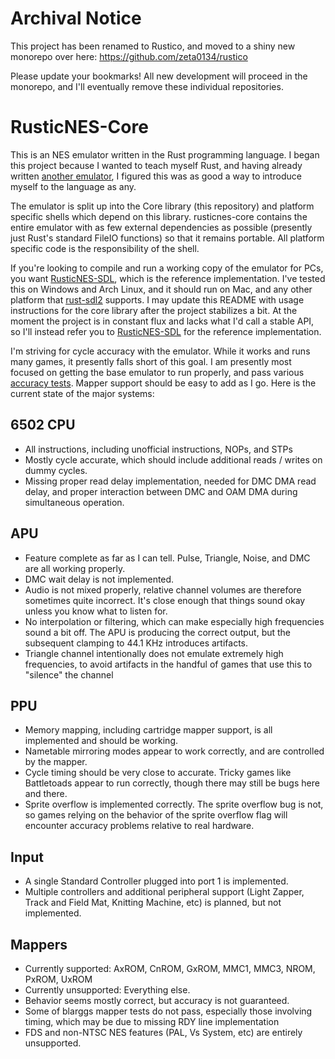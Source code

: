 # Archival Notice

This project has been renamed to Rustico, and moved to a shiny new monorepo over here: https://github.com/zeta0134/rustico

Please update your bookmarks!  All new development will proceed in the monorepo, and I'll eventually remove these individual repositories.

# RusticNES-Core

This is an NES emulator written in the Rust programming language. I began this project because I wanted to teach myself Rust, and having already written [another emulator](https://github.com/zeta0134/LuaGB), I figured this was as good a way to introduce myself to the language as any.

The emulator is split up into the Core library (this repository) and platform specific shells which depend on this library. rusticnes-core contains the entire emulator with as few external dependencies as possible (presently just Rust's standard FileIO functions) so that it remains portable. All platform specific code is the responsibility of the shell.

If you're looking to compile and run a working copy of the emulator for PCs, you want [RusticNES-SDL](https://github.com/zeta0134/rusticnes-sdl), which is the reference implementation. I've tested this on Windows and Arch Linux, and it should run on Mac, and any other platform that [rust-sdl2](https://github.com/Rust-SDL2/rust-sdl2) supports. I may update this README with usage instructions for the core library after the project stabilizes a bit. At the moment the project is in constant flux and lacks what I'd call a stable API, so I'll instead refer you to [RusticNES-SDL](https://github.com/zeta0134/rusticnes-sdl) for the reference implementation.

I'm striving for cycle accuracy with the emulator. While it works and runs many games, it presently falls short of this goal. I am presently most focused on getting the base emulator to run properly, and pass various [accuracy tests](http://tasvideos.org/EmulatorResources/NESAccuracyTests.html). Mapper support should be easy to add as I go. Here is the current state of the major systems:

## 6502 CPU

- All instructions, including unofficial instructions, NOPs, and STPs
- Mostly cycle accurate, which should include additional reads / writes on dummy cycles.
- Missing proper read delay implementation, needed for DMC DMA read delay, and proper interaction between DMC and OAM DMA during simultaneous operation.

## APU

- Feature complete as far as I can tell. Pulse, Triangle, Noise, and DMC are all working properly.
- DMC wait delay is not implemented.
- Audio is not mixed properly, relative channel volumes are therefore sometimes quite incorrect. It's close enough that things sound okay unless you know what to listen for.
- No interpolation or filtering, which can make especially high frequencies sound a bit off. The APU is producing the correct output, but the subsequent clamping to 44.1 KHz introduces artifacts.
- Triangle channel intentionally does not emulate extremely high frequencies, to avoid artifacts in the handful of games that use this to "silence" the channel

## PPU

- Memory mapping, including cartridge mapper support, is all implemented and should be working.
- Nametable mirroring modes appear to work correctly, and are controlled by the mapper.
- Cycle timing should be very close to accurate. Tricky games like Battletoads appear to run correctly, though there may still be bugs here and there.
- Sprite overflow is implemented correctly. The sprite overflow bug is not, so games relying on the behavior of the sprite overflow flag will encounter accuracy problems relative to real hardware.

## Input

- A single Standard Controller plugged into port 1 is implemented. 
- Multiple controllers and additional peripheral support (Light Zapper, Track and Field Mat, Knitting Machine, etc) is planned, but not implemented.

## Mappers

- Currently supported: AxROM, CnROM, GxROM, MMC1, MMC3, NROM, PxROM, UxROM
- Currently unsupported: Everything else.
- Behavior seems mostly correct, but accuracy is not guaranteed.
- Some of blarggs mapper tests do not pass, especially those involving timing, which may be due to missing RDY line implementation
- FDS and non-NTSC NES features (PAL, Vs System, etc) are entirely unsupported.
